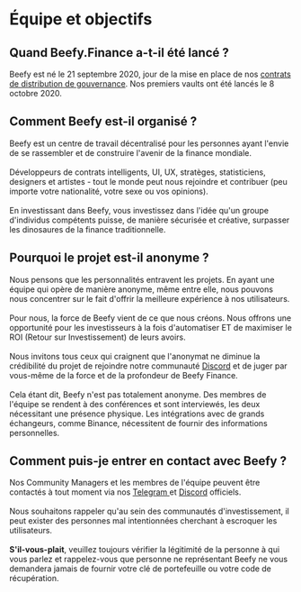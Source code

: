 # Équipe et objectifs

## Quand Beefy.Finance a-t-il été lancé ?

Beefy est né le 21 septembre 2020, jour de la mise en place de nos [contrats de distribution de gouvernance](https://medium.com/beefyfinance/bifi-contracts-are-live-on-mainnet-6080577269d7). Nos premiers vaults ont été lancés le 8 octobre 2020.

## Comment Beefy est-il organisé ?

Beefy est un centre de travail décentralisé pour les personnes ayant l'envie de se rassembler et de construire l'avenir de la finance mondiale. \
\
Développeurs de contrats intelligents, UI, UX, stratèges, statisticiens, designers et artistes - tout le monde peut nous rejoindre et contribuer (peu importe votre nationalité, votre sexe ou vos opinions). \
\
En investissant dans Beefy, vous investissez dans l'idée qu'un groupe d'individus compétents puisse, de manière sécurisée et créative, surpasser les dinosaures de la finance traditionnelle.

## Pourquoi le projet est-il anonyme ?

Nous pensons que les personnalités entravent les projets. En ayant une équipe qui opère de manière anonyme, même entre elle, nous pouvons nous concentrer sur le fait d'offrir la meilleure expérience à nos utilisateurs. \
\
Pour nous, la force de Beefy vient de ce que nous créons. Nous offrons une opportunité pour les investisseurs à la fois d'automatiser ET de maximiser le ROI (Retour sur Investissement) de leurs avoirs. \
\
Nous invitons tous ceux qui craignent que l'anonymat ne diminue la crédibilité du projet de rejoindre notre communauté [Discord](https://discord.com/invite/yq8wfHd) et de juger par vous-même de la force et de la profondeur de Beefy Finance.\
\
Cela étant dit, Beefy n'est pas totalement anonyme. Des membres de l'équipe se rendent à des conférences et sont interviewés, les deux nécessitant une présence physique. Les intégrations avec de grands échangeurs, comme Binance, nécessitent de fournir des informations personnelles.

## Comment puis-je entrer en contact avec Beefy ?

Nos Community Managers et les membres de l'équipe peuvent être contactés à tout moment via nos [Telegram ](https://t.me/beefyfinance)et [Discord](https://discord.com/invite/yq8wfHd) officiels. \
\
Nous souhaitons rappeler qu'au sein des communautés d'investissement, il peut exister des personnes mal intentionnées cherchant à escroquer les utilisateurs. \
\
**S'il-vous-plait**, veuillez toujours vérifier la légitimité de la personne à qui vous parlez et rappelez-vous que personne ne représentant Beefy ne vous demandera jamais de fournir votre clé de portefeuille ou votre code de récupération.
